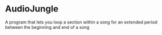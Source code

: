 # AudioJungle
A program that lets you loop a section within a song for an extended period between the beginning and end of a song
